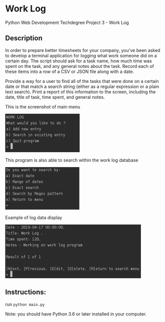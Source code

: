 # Work Log
Python Web Development Techdegree Project 3 - Work Log


## Description
In order to prepare better timesheets for your company, you've been asked to develop 
a terminal application for logging what work someone did on a certain day. 
The script should ask for a task name, how much time was spent on the task, 
and any general notes about the task. Record each of these items into a row of a CSV or
JSON file along with a date.

Provide a way for a user to find all of the tasks that were done on a certain date or 
that match a search string (either as a regular expression or a plain text search). 
Print a report of this information to the screen, including the date, title of task, 
time spent, and general notes.

This is the screenshot of main menu

<img src="src/main_menu.png">

This program is also able to search within the work log database

<img src="src/search_menu.png">

Example of log data display

<img src="src/log_data.png">


## Instructions:

run `python main.py`

Note: you should have Python 3.6 or later installed in your computer.